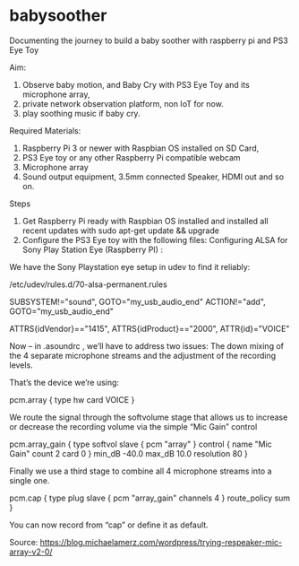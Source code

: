 # babysoother
Documenting the journey to build a baby soother with raspberry pi and PS3 Eye Toy

Aim:
1. Observe baby motion, and Baby Cry with PS3 Eye Toy and its microphone array,
2. private network observation platform, non IoT for now.
3. play soothing music if baby cry.

Required Materials:
1. Raspberry Pi 3 or newer with Raspbian OS installed on SD Card, 
2. PS3 Eye toy or any other Raspberry Pi compatible webcam
3. Microphone array
4. Sound output equipment, 3.5mm connected Speaker, HDMI out and so on.

Steps
1. Get Raspberry Pi ready with Raspbian OS installed and installed all recent updates with sudo apt-get update && upgrade
2. Configure the PS3 Eye toy with the following files:
Configuring ALSA for Sony Play Station Eye (Raspberry PI) :

We have the Sony Playstation eye setup in udev to find it reliably:

/etc/udev/rules.d/70-alsa-permanent.rules

SUBSYSTEM!="sound", GOTO="my_usb_audio_end"
ACTION!="add", GOTO="my_usb_audio_end"

ATTRS{idVendor}=="1415", ATTRS{idProduct}=="2000", ATTR{id}="VOICE"

Now – in .asoundrc , we’ll have to address two issues: The down mixing of the 4 separate microphone streams and the adjustment of the recording levels.

That’s the device we’re using:

pcm.array {
 type hw
 card VOICE
}

We route the signal through the softvolume stage that allows us to increase or decrease the recording volume via the simple “Mic Gain” control

pcm.array_gain {
 type softvol
   slave {
   pcm "array"
   }
 control {
   name "Mic Gain"
   count 2
   card 0
   }
 min_dB -40.0
 max_dB 10.0
 resolution 80
}

Finally we use a third stage to combine all 4 microphone streams into a single one.

pcm.cap {
 type plug
 slave {
   pcm "array_gain"
   channels 4
   }
 route_policy sum
}

You can now record from “cap” or define it as default.

Source: https://blog.michaelamerz.com/wordpress/trying-respeaker-mic-array-v2-0/
